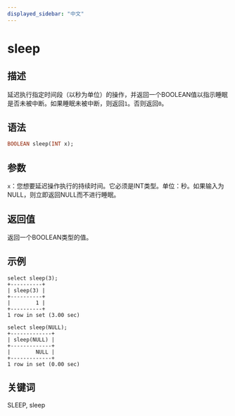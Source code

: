 ```yaml
---
displayed_sidebar: "中文"
---
```


# sleep

## 描述

延迟执行指定时间段（以秒为单位）的操作，并返回一个BOOLEAN值以指示睡眠是否未被中断。如果睡眠未被中断，则返回`1`。否则返回`0`。

## 语法

```Haskell
BOOLEAN sleep(INT x);
```

## 参数

`x`：您想要延迟操作执行的持续时间。它必须是INT类型。单位：秒。如果输入为NULL，则立即返回NULL而不进行睡眠。

## 返回值

返回一个BOOLEAN类型的值。

## 示例

```Plain Text
select sleep(3);
+----------+
| sleep(3) |
+----------+
|        1 |
+----------+
1 row in set (3.00 sec)

select sleep(NULL);
+-------------+
| sleep(NULL) |
+-------------+
|        NULL |
+-------------+
1 row in set (0.00 sec)
```

## 关键词

SLEEP, sleep